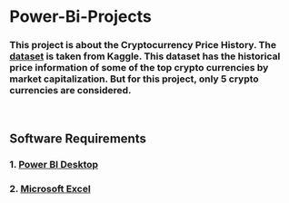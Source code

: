 # Power-Bi-Projects
### This project is about the Cryptocurrency Price History. The [dataset](https://www.kaggle.com/datasets/sudalairajkumar/cryptocurrencypricehistory) is taken from Kaggle. This dataset has the historical price information of some of the top crypto currencies by market capitalization. But for this project, only 5 crypto currencies are considered. 
<br>

## Software Requirements
### 1. [Power BI Desktop](https://powerbi.microsoft.com/en-us/desktop/)
### 2. [Microsoft Excel](https://www.microsoft.com/en-in/microsoft-365/excel)

